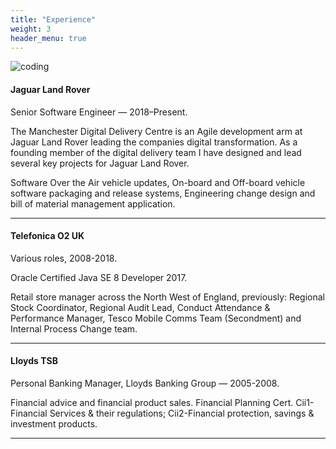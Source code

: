 ```yaml
---
title: "Experience"
weight: 3
header_menu: true
---
```


![coding](images/cookie-the-pom.jpg)

#### Jaguar Land Rover

Senior Software Engineer — 2018–Present.

The Manchester Digital Delivery Centre is an Agile development arm at Jaguar Land Rover leading the companies digital transformation.
As a founding member of the digital delivery team I have designed and lead several key projects for Jaguar Land Rover.

Software Over the Air vehicle updates, On-board and Off-board vehicle software packaging and release systems, Engineering change design and bill of material management application.

---

#### Telefonica O2 UK

Various roles, 2008-2018.

Oracle Certified Java SE 8 Developer 2017.

Retail store manager across the North West of England, previously: Regional Stock Coordinator, Regional Audit Lead, Conduct Attendance & Performance Manager, Tesco Mobile Comms Team (Secondment) and Internal Process Change team.

---

#### Lloyds TSB

Personal Banking Manager, Lloyds Banking Group — 2005-2008.

Financial advice and financial product sales.
Financial Planning Cert. Cii1-Financial Services & their regulations; Cii2-Financial protection, savings & investment products.

---
